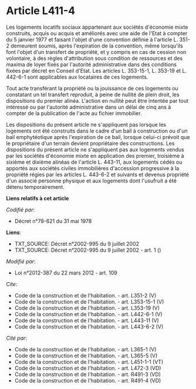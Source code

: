 # Article L411-4

Les logements locatifs sociaux appartenant aux sociétés d'économie mixte construits, acquis ou acquis et améliorés avec une
aide de l'Etat à compter du 5 janvier 1977 et faisant l'objet d'une convention définie à l'article L. 351-2 demeurent soumis,
après l'expiration de la convention, même lorsqu'ils font l'objet d'un transfert de propriété, et y compris en cas de cession
non volontaire, à des règles d'attribution sous condition de ressources et des maxima de loyer fixés par l'autorité
administrative dans des conditions fixées par décret en Conseil d'Etat. Les articles L. 353-15-1, L. 353-19 et L. 442-6-1
sont applicables aux locataires de ces logements. 

Tout acte transférant la propriété ou la jouissance de ces logements ou constatant un tel transfert reproduit, à peine de
nullité de plein droit, les dispositions du premier alinéa. L'action en nullité peut être intentée par tout intéressé ou par
l'autorité administrative dans un délai de cinq ans à compter de la publication de l'acte au fichier immobilier. 

Les dispositions du présent article ne s'appliquent pas lorsque les logements ont été construits dans le cadre d'un bail à
construction ou d'un bail emphytéotique après l'expiration de ce bail, lorsque celui-ci prévoit que le propriétaire d'un
terrain devient propriétaire des constructions. Les dispositions du présent article ne s'appliquent pas aux logements vendus
par les sociétés d'économie mixte en application des premier, troisième à sixième et dixième alinéas de l'article L. 443-11,
aux logements cédés ou apportés aux sociétés civiles immobilières d'accession progressive à la propriété régies par les
articles L. 443-6-2 et suivants et devenus propriété d'un associé personne physique et aux logements dont l'usufruit a été
détenu temporairement.

**Liens relatifs à cet article**

_Codifié par_:

  - Décret n°78-621 du 31 mai 1978

**Liens**:

  - TXT_SOURCE: Décret n°2002-995 du 9 juillet 2002
  - TXT_SOURCE: Décret n°2002-995 du 9 juillet 2002 - art. 1 ()

_Modifié par_:

  - Loi n°2012-387 du 22 mars 2012 - art. 109

_Cite_:

  - Code de la construction et de l'habitation. - art. L351-2 (V)
  - Code de la construction et de l'habitation. - art. L353-15-1 (V)
  - Code de la construction et de l'habitation. - art. L353-19 (V)
  - Code de la construction et de l'habitation. - art. L442-6-1 (V)
  - Code de la construction et de l'habitation. - art. L443-11 (V)
  - Code de la construction et de l'habitation. - art. L443-6-2 (V)

_Cité par_:

  - Code de la construction et de l'habitation. - art. L365-1 (V)
  - Code de la construction et de l'habitation. - art. L365-5 (V)
  - Code de la construction et de l'habitation. - art. L451-1-1 (VT)
  - Code de la construction et de l'habitation. - art. L472-3 (VD)
  - Code de la construction et de l'habitation. - art. R491-3 (VD)
  - Code de la construction et de l'habitation. - art. R491-4 (VD)

